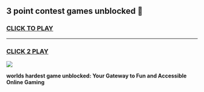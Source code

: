 
## 3 point contest games unblocked 👋
<h3>
<a href="https://premium.freeplayer.one?title=3_point_contest_games_unblocked&ref=13F">CLICK TO PLAY</a></h3>
<hr>

<h3>
<a href="https://premium.freeplayer.one?title=3_point_contest_games_unblocked&ref=13F">CLICK 2 PLAY</a>
  
</h3>

<a href="https://premium.freeplayer.one?title=3_point_contest_games_unblocked&ref=12F/"><img src="https://clearcache.store/games.png"></a>


**worlds hardest game unblocked: Your Gateway to Fun and Accessible Online Gaming**
